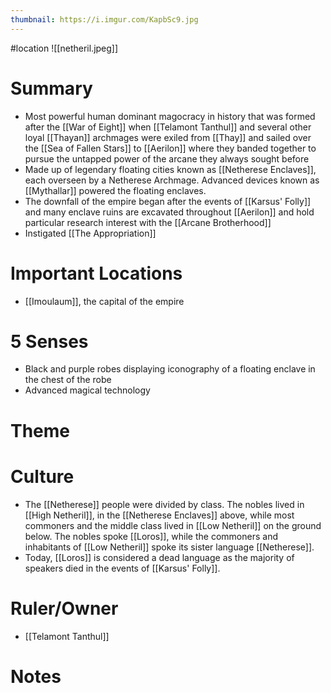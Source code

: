 ```yaml
---
thumbnail: https://i.imgur.com/KapbSc9.jpg
---
```

#location
![[netheril.jpeg]]

# Summary
- Most powerful human dominant magocracy in history that was formed after the [[War of Eight]] when [[Telamont Tanthul]] and several other loyal [[Thayan]] archmages were exiled from [[Thay]] and sailed over the [[Sea of Fallen Stars]] to [[Aerilon]] where they banded together to pursue the untapped power of the arcane they always sought before
- Made up of legendary floating cities known as [[Netherese Enclaves]], each overseen by a Netherese Archmage. Advanced devices known as [[Mythallar]] powered the floating enclaves.
- The downfall of the empire began after the events of [[Karsus' Folly]] and many enclave ruins are excavated throughout [[Aerilon]] and hold particular research interest with the [[Arcane Brotherhood]]
- Instigated [[The Appropriation]] 

# Important Locations
- [[Imoulaum]], the capital of the empire

# 5 Senses
- Black and purple robes displaying iconography of a floating enclave in the chest of the robe
- Advanced magical technology

# Theme
# Culture
- The [[Netherese]] people were divided by class. The nobles lived in [[High Netheril]], in the [[Netherese Enclaves]] above, while most commoners and the middle class lived in [[Low Netheril]] on the ground below. The nobles spoke [[Loros]], while the commoners and inhabitants of [[Low Netheril]] spoke its sister language [[Netherese]].
- Today, [[Loros]] is considered a dead language as the majority of speakers died in the events of [[Karsus' Folly]]. 

# Ruler/Owner
- [[Telamont Tanthul]]

# Notes
